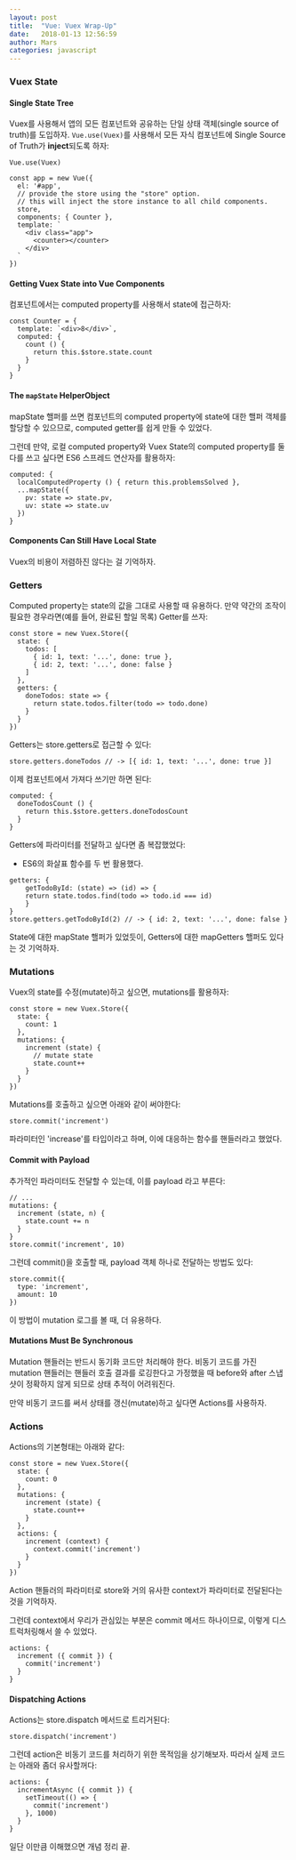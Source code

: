 ```yaml
---
layout: post
title:  "Vue: Vuex Wrap-Up"
date:   2018-01-13 12:56:59
author: Mars
categories: javascript
---
```


### Vuex State

#### Single State Tree
Vuex를 사용해서 앱의 모든 컴포넌트와 공유하는 단일 상태 객체(single source of truth)를 도입하자.
`Vue.use(Vuex)`를 사용해서 모든 자식 컴포넌트에 Single Source of Truth가 **inject**되도록 하자:

```
Vue.use(Vuex)

const app = new Vue({
  el: '#app',
  // provide the store using the "store" option.
  // this will inject the store instance to all child components.
  store,
  components: { Counter },
  template: `
    <div class="app">
      <counter></counter>
    </div>
  `
})
```


#### Getting Vuex State into Vue Components
컴포넌트에서는 computed property를 사용해서 state에 접근하자:

```
const Counter = {
  template: `<div>8</div>`,
  computed: {
    count () {
      return this.$store.state.count
    }
  }
}
```


#### The `mapState` HelperObject
mapState 핼퍼를 쓰면 컴포넌트의 computed property에 state에 대한 핼퍼 객체를 할당할 수 있으므로, computed getter를 쉽게 만들 수 있었다.

그런데 만약, 로컬 computed property와 Vuex State의 computed property를 둘 다를 쓰고 싶다면 ES6 스프레드 연산자를 활용하자:

```
computed: {
  localComputedProperty () { return this.problemsSolved },
  ...mapState({
    pv: state => state.pv,
    uv: state => state.uv
  })
}
```


#### Components Can Still Have Local State
Vuex의 비용이 저렴하진 않다는 걸 기억하자.

### Getters
Computed property는 state의 값을 그대로 사용할 때 유용하다. 만약 약간의 조작이 필요한 경우라면(예를 들어, 완료된 할일 목록) Getter를 쓰자:

```
const store = new Vuex.Store({
  state: {
    todos: [
      { id: 1, text: '...', done: true },
      { id: 2, text: '...', done: false }
    ]
  },
  getters: {
    doneTodos: state => {
      return state.todos.filter(todo => todo.done)
    }
  }
})

```

Getters는 store.getters로 접근할 수 있다:

```
store.getters.doneTodos // -> [{ id: 1, text: '...', done: true }]
```
이제 컴포넌트에서 가져다 쓰기만 하면 된다:

```
computed: {
  doneTodosCount () {
    return this.$store.getters.doneTodosCount
  }
}
```

Getters에 파라미터를 전달하고 싶다면 좀 복잡했었다:
* ES6의 화살표 함수를 두 번 활용했다.
```
getters: {
	getTodoById: (state) => (id) => {
  	return state.todos.find(todo => todo.id === id)
	}
}
store.getters.getTodoById(2) // -> { id: 2, text: '...', done: false }
```

State에 대한 mapState 핼퍼가 있었듯이, Getters에 대한 mapGetters 핼퍼도 있다는 것 기억하자.


### Mutations
Vuex의 state를 수정(mutate)하고 싶으면, mutations를 활용하자:

```
const store = new Vuex.Store({
  state: {
    count: 1
  },
  mutations: {
    increment (state) {
      // mutate state
      state.count++
    }
  }
})
```
Mutations를 호출하고 싶으면 아래와 같이 써야한다:

```
store.commit('increment')
```
파라미터인 'increase'를 타입이라고 하며, 이에 대응하는 함수를 핸들러라고 했었다.


#### Commit with Payload
추가적인 파라미터도 전달할 수 있는데, 이를 payload 라고 부른다:
```
// ...
mutations: {
  increment (state, n) {
    state.count += n
  }
}
store.commit('increment', 10)
```
그런데 commit()을 호출할 때, payload 객체 하나로 전달하는 방법도 있다:
```
store.commit({
  type: 'increment',
  amount: 10
})
```
이 방법이 mutation 로그를 볼 때, 더 유용하다.


#### Mutations Must Be Synchronous
Mutation 핸들러는 반드시 동기화 코드만 처리해야 한다. 비동기 코드를 가진 mutation 핸들러는
핸들러 호출 결과를 로깅한다고 가정했을 때 before와 after 스냅샷이 정확하지 않게 되므로 상태 추적이 어려워진다.

만약 비동기 코드를 써서 상태를 갱신(mutate)하고 싶다면 Actions를 사용하자.

### Actions
Actions의 기본형태는 아래와 같다:

```
const store = new Vuex.Store({
  state: {
    count: 0
  },
  mutations: {
    increment (state) {
      state.count++
    }
  },
  actions: {
    increment (context) {
      context.commit('increment')
    }
  }
})
```
Action 핸들러의 파라미터로 store와 거의 유사한 context가 파라미터로 전달된다는 것을 기억하자.

그런데 context에서 우리가 관심있는 부분은 commit 메서드 하나이므로, 이렇게 디스트럭처링해서 쓸 수 있었다.
```
actions: {
  increment ({ commit }) {
    commit('increment')
  }
}
```


#### Dispatching Actions
Actions는 store.dispatch 메서드로 트리거된다:
```
store.dispatch('increment')
```
그런데 action은 비동기 코드를 처리하기 위한 목적임을 상기해보자.
따라서 실제 코드는 아래와 좀더 유사할꺼다:
```
actions: {
  incrementAsync ({ commit }) {
    setTimeout(() => {
      commit('increment')
    }, 1000)
  }
}
```

일단 이만큼 이해했으면 개념 정리 끝.
